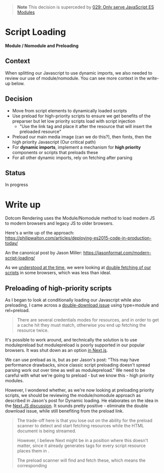 > **Note**
> This decision is superceded by [029: Only serve JavaScript ES Modules](./029-only-esmodules.md)

# Script Loading 

**Module / Nomodule and Preloading**

## Context

When splitting our Javascript to use dynamic imports, we also needed to review our use of module/nomodule. You can see more context in the write-up below.

## Decision

- Move from script elements to dynamically loaded scripts
- Use preload for high-priority scripts to ensure we get benefits of the preparser but let low priority scripts load with script injection
  - "Use the link tag and place it after the resource that will insert the preloaded resource" 
- Preload our main media image (can we do this?), then fonts, then the high priority Javascript (Our critical path)
- For **dynamic imports**, implement a mechanism for **high priority** components or scripts that preloads these
- For all other dynamic imports, rely on fetching after parsing

## Status

In progress

# Write up

Dotcom Rendering uses the Module/Nomodule method to load modern JS to modern browsers and legacy JS to older browsers.

Here's a write up of the approach: <https://philipwalton.com/articles/deploying-es2015-code-in-production-today/>

An the canonical post by Jason Miller: <https://jasonformat.com/modern-script-loading/>

As we [understood at the time](https://github.com/guardian/dotcom-rendering/pull/1151#issuecomment-584687516), we were looking at [double fetching of our scripts](https://gist.github.com/jakub-g/5fc11af85a061ca29cc84892f1059fec) in some browsers, which was less than ideal.

## Preloading of high-priority scripts

As I began to look at conditionally loading our Javascript while also preloading, I came across a [double-download issue](https://developers.google.com/web/updates/2017/12/modulepreload) using type=module and rel=preload. 

> There are several credentials modes for resources, and in order to get a cache hit they must match, otherwise you end up fetching the resource twice.

It's possible to work around, and technically the solution is to use modulepreload but modulepreload is poorly supported in our popular browsers. It was shut down as an option [in Next.js](https://github.com/vercel/next.js/issues/8438).

We can use preload as is, but as per Jason's post: "This may have performance drawbacks, since classic script preloading doesn't spread parsing work out over time as well as modulepreload." We need to be careful with what we're going to preload - but we know this - high priority modules.

However, I wondered whether, as we're now looking at preloading priority scripts, we should be reviewing the module/nomodule approach as described in Jason's post for Dynamic loading. He elaborates on the idea in the [Next.JS discussion](https://github.com/vercel/next.js/discussions/7563#discussioncomment-22180). It sounds pretty positive - eliminate the double download issue, while still benefiting from the preload link.

> The trade-off here is that you lose out on the ability for the preload scanner to detect and start fetching resources while the HTML document is being streamed. 
>
> However, I believe Next might be in a position where this doesn't matter, since it already generates <link rel=preload> tags for every script resource places them in <head>. 
>
> The preload scanner will find and fetch these, which means the corresponding <script> tags aren't necessary to get the benefit of early resource discovery.

One thing to note is that Next.js went with a [script tag route](https://github.com/janicklas-ralph/next.js/blob/canary/packages/next/pages/_document.tsx#L558) in [Next.js 9.1](https://nextjs.org/blog/next-9-1#module--nomodule), not a dynamically loaded script route. Looking in the BBC's source, they do the same.

The question then becomes, what is the browser support for preload link? We lose script tags for the pre-parser, so preload becomes very important. Unfortunately preload is disabled by default [in Firefox](https://caniuse.com/?search=preload), roughly 2.5% of our audience, though it does [seem to be on the verge of being turned on by default](https://bugzilla.mozilla.org/show_bug.cgi?id=1626997) - on 16th Dec FF84 came out and it was rumoured to be a part of that (even stating that it was in the [year-in-review](https://blog.mozilla.org/performance/2020/12/15/2020-year-in-review/)), but it doesn't appear to be, so FF85 in January should contain it. 

The FF upgrade path is fairly good, 80% ish of FF users are on the latest, so by late January the support for `preload` by default will be well covered.

## Defer and Async scripts

Some things to note, we current load high priority scripts in the head with `defer` and low priority scripts after the body with `async`.

- "The `defer` attribute tells the browser not to wait for the script. Instead, the browser will continue to process the HTML, build DOM. The script loads “in the background”, and then runs when the DOM is fully built."
- "Module scripts behave like `defer` by default – there's no way to make a module script block the HTML parser while it fetches."
- "In other words, `async` scripts load in the background and run when ready. The DOM and other scripts don’t wait for them, and they don’t wait for anything. A fully independent script that runs when loaded. "

[Source](https://javascript.info/script-async-defer), [Source](https://jakearchibald.com/2017/es-modules-in-browsers/)

In reality, because of the semantics of `defer` and `async` it's often the case that the 'low priority' scripts are parsed earlier than the 'high prirority'.

That said, the semantics of `type="module"` override both, and force them to be `defer`. I believe we should add for our [high-priority scripts](https://github.com/guardian/dotcom-rendering/blob/f406f112c6780e84a3b457ba0320d96a3cdeb6bb/src/web/server/document.tsx#L86), when dynamically loaded, `preload` links including high-priority components and our [low-priority scripts](https://github.com/guardian/dotcom-rendering/blob/f406f112c6780e84a3b457ba0320d96a3cdeb6bb/src/web/server/document.tsx#L105) should be added to the page without preload links so that the semantics of high and low priority are followed.

## Preloading and The Critical Path

If we then rely on preloading for our scripts then we need to think of the strategy for preloading. This is [a great article](https://medium.com/reloading/a-link-rel-preload-analysis-from-the-chrome-data-saver-team-5edf54b08715) on the *critical path*.

> In the context of first contentful paint, we can loosely view the critical path as the set of resources required to reach first contentful paint. 

The **critical path** towards First Contentful Paint, is different depending on what elements are in the cache. This isn't a *huge* issue for us, as we're very good server rendering and therefore our First Contentful Paint relies on the **html** response from the server (and not Javascript), though for things like main media, which is our Largest Contentful Paint - we don't want to block the request for the image with requests for components that are lower priority (almost all, we don't have any interactivity that is more important than the main media image).

That in mind, what is our critical path:

- Main Media image (Unlikely to be in the cache)
- Fonts (Likely to be in the cache)
- Above fold components with Javascript interactivity

I hope that preloading these items in order, gives us the biggest bang for our buck on preloading, without congesting the pipeline.

## Recommendation

My recommendation then is this:

- Move from script elements to dynamically loaded scripts
- Use preload for high-priority scripts to ensure we get benefits of the preparser but let low priority scripts load with script injection
  - "Use the link tag and place it after the resource that will insert the preloaded resource" 
- Preload our main media image (can we do this?), then fonts, then the high priority Javascript (Our critical path)
- For **dynamic imports**, implement a mechanism for **high priority** components or scripts that preloads these
- For all other dynamic imports, rely on fetching after parsing



